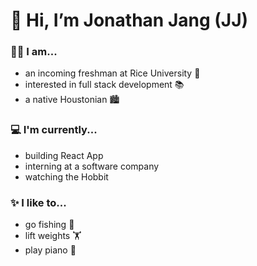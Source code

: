 # 👋 Hi, I’m Jonathan Jang (JJ)

### 🙋‍♂️ I am...
- an incoming freshman at Rice University 🦉
- interested in full stack development 📚
- a native Houstonian 🏙️

### 💻 I'm currently...
- building React App
- interning at a software company
- watching the Hobbit

### ✨ I like to...
- go fishing 🎣
- lift weights 🏋️
- play piano 🎹

<!---
JonathanJang24/JonathanJang24 is a ✨ special ✨ repository because its `README.md` (this file) appears on your GitHub profile.
You can click the Preview link to take a look at your changes.
--->
